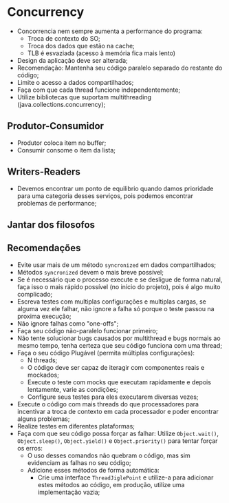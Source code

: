 # Concurrency

- Concorrencia nem sempre aumenta a performance do programa:
    - Troca de contexto do SO;
    - Troca dos dados que estão na cache;
    - TLB é esvaziada (acesso à memória fica mais lento)
- Design da aplicação deve ser alterada;
- Recomendação: Mantenha seu código paralelo separado do restante do código;
- Limite o acesso a dados compartilhados;
- Faça com que cada thread funcione independentemente;
- Utilize bibliotecas que suportam multithreading (java.collections.concurrency);

## Produtor-Consumidor
- Produtor coloca item no buffer;
- Consumir consome o item da lista;

## Writers-Readers
- Devemos encontrar um ponto de equilibrio quando damos prioridade para uma categoria desses serviços, pois podemos encontrar problemas de performance;

## Jantar dos filosofos

## Recomendações
- Evite usar mais de um método `syncronized` em dados compartilhados;
- Métodos `syncronized` devem o mais breve possível;
- Se é necessário que o processo execute e se desligue de forma natural, faça isso o mais rápido possível (no início do projeto), pois é algo muito complicado;
- Escreva testes com multiplas configurações e multiplas cargas, se alguma vez ele falhar, não ignore a falha só porque o teste passou na proxima execução;
- Não ignore falhas como "one-offs";
- Faça seu código não-paralelo funcionar primeiro;
- Não tente solucionar bugs causados por multithread e bugs normais ao mesmo tempo, tenha certeza que seu código funciona com uma thread;
- Faça o seu código Plugável (permita múltiplas configurações):
    - N threads;
    - O código deve ser capaz de iteragir com componentes reais e mockados;
    - Execute o teste com mocks que executam rapidamente e depois lentamente, varie as condições;
    - Configure seus testes para eles executarem diversas vezes;
- Execute o código com mais threads do que processadores para incentivar a troca de contexto em cada processador e poder encontrar alguns problemas;
- Realize testes em diferentes plataformas;
- Faça com que seu código possa forçar as falhar: Utilize `Object.wait()`, `Object.sleep()`, `Object.yield()` e `Object.priority()` para tentar forçar os erros:
    - O uso desses comandos não quebram o código, mas sim evidenciam as falhas no seu código;
    - Adicione esses métodos de forma automática:
        - Crie uma interface `ThreadJiglePoint` e utilize-a para adicionar estes métodos ao código, em produção, utilize uma implementação vazia;